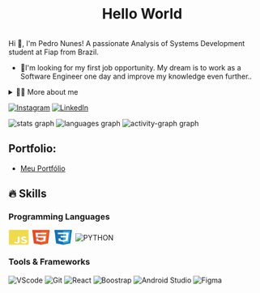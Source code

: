 <!--título-->
<div id="user-content-toc">
  <ul align="center">
    <summary><h1 style="display: inline-block">Hello World</h1></summary>
</div>

<!-- Presentation -->
<p>
  Hi 👋, I'm Pedro Nunes! A passionate Analysis of Systems Development student at Fiap from Brazil.
  
  - 🔭I'm looking for my first job opportunity. My dream is to work as a Software Engineer one day and improve my knowledge even further..
</p>

<!-- Dropdown -->
<details>
  <summary>👨‍💻 More about me</summary>

  - 💬 I am 19 years old, currently living in Brazil. I have experience with HTML/CSS/JS, Bootstrap and React.

  - ⚡I'm falling more and more in love with this area of ​​technology, I'm learning to read books now and it's become part of my day, and I'm looking for freelance jobs to test my knowledge in web development.
  - 📬 Contact me:dev.penunes@gmail.com
</details>

<!-- Links -->
[![Instagram](https://img.shields.io/badge/Instagram-E4405F?style=for-the-badge&logo=instagram&logoColor=white)](https://www.instagram.com/pedro.nunix/)
[![LinkedIn](https://img.shields.io/badge/LinkedIn-0077B5?style=for-the-badge&logo=linkedin&logoColor=white)](https://www.linkedin.com/in/devpedronunes/)

<!-- GithubStats -->
 <div align="center g-5">
  <img src="https://github-readme-stats.vercel.app/api?username=devnunes7&hide_title=false&hide_rank=false&show_icons=true&include_all_commits=true&count_private=true&disable_animations=false&theme=default&locale=en&hide_border=false&order=1" height="150" alt="stats graph"  />
  <img src="https://github-readme-stats.vercel.app/api/top-langs?username=devnunes7&locale=en&hide_title=false&layout=compact&card_width=320&langs_count=5&theme=default&hide_border=false&order=2" height="150" alt="languages graph"  />
  <img src="https://github-readme-activity-graph.vercel.app/graph?username=devnunes7&radius=16&theme=high-contrast&area=true&order=5" height="300" alt="activity-graph graph"  />
</div>

###



<!-- Portfolio -->
## Portfolio:
- [Meu Portfólio](https://portfolio-phi-wheat-80.vercel.app/)


<!-- imagem -->
<p align="left">
  
</p>

## 🔥 Skills
<!-- Skills: Programming Languages -->
  <div style="flex-basis: 48%;">
    <h3>Programming Languages</h3>
    <img align="center" alt="Js" height="30" width="40" src="https://raw.githubusercontent.com/devicons/devicon/master/icons/javascript/javascript-plain.svg">
    <img align="center" alt="HTML" height="30" width="40" src="https://raw.githubusercontent.com/devicons/devicon/master/icons/html5/html5-original.svg">
    <img align="center" alt="CSS" height="30" width="40" src="https://raw.githubusercontent.com/devicons/devicon/master/icons/css3/css3-original.svg">
    <img align="center" alt="PYTHON" height="35" width="40" src="https://cdn.jsdelivr.net/gh/devicons/devicon@latest/icons/python/python-original.svg" />
  </div>
  
  <!-- Skills: Tools & Frameworks -->
  <div style="flex-basis: 48%;">
    <h3>Tools & Frameworks</h3>
    <img align="center" alt="VScode" height="30" width="40" src="https://cdn.jsdelivr.net/gh/devicons/devicon/icons/vscode/vscode-original.svg">
    <img align="center" alt="Git" height="30" width="40" src="https://cdn.jsdelivr.net/gh/devicons/devicon/icons/git/git-original.svg">
    <img align="center" alt="React" src="https://cdn.jsdelivr.net/gh/devicons/devicon@latest/icons/react/react-original.svg"  width="40" height="35" />
    <img align="center" alt="Boostrap" src="https://cdn.jsdelivr.net/gh/devicons/devicon@latest/icons/bootstrap/bootstrap-original.svg" width="40" height="35" />
    <img align="center" alt="Android Studio" src="https://cdn.jsdelivr.net/gh/devicons/devicon@latest/icons/androidstudio/androidstudio-original.svg" width="40" height="35"/>
    <img   align="center" alt="Figma"  src="https://cdn.jsdelivr.net/gh/devicons/devicon@latest/icons/figma/figma-original.svg" width="40" height="35" />
  </div>
  
 
